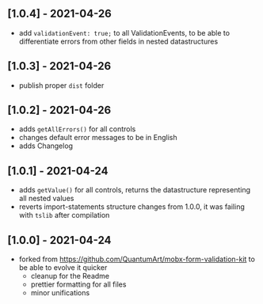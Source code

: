 ## [1.0.4] - 2021-04-26

- add `validationEvent: true;` to all ValidationEvents, to be able to differentiate errors from other fields in nested datastructures

## [1.0.3] - 2021-04-26

- publish proper `dist` folder

## [1.0.2] - 2021-04-26

- adds `getAllErrors()` for all controls
- changes default error messages to be in English
- adds Changelog

## [1.0.1] - 2021-04-24

- adds `getValue()` for all controls, returns the datastructure representing all nested values
- reverts import-statements structure changes from 1.0.0, it was failing with `tslib` after compilation

## [1.0.0] - 2021-04-24

- forked from https://github.com/QuantumArt/mobx-form-validation-kit to be able to evolve it quicker
  - cleanup for the Readme
  - prettier formatting for all files
  - minor unifications
